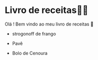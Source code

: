 # Livro de receitas:man_cook:

Olá ! Bem vindo ao meu livro de receitas :wave:

* strogonoff de frango

* Pavê

* Bolo de Cenoura